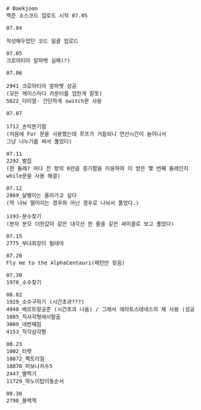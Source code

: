 <pre>
# Baekjoon
백준 소스코드 업로드 시작 07.05

07.04

작성해두었던 코드 일괄 업로드

07.05
크로아티아 알파벳 실패(?)

07.06

2941_크로아티아 알파벳 성공
(모든 케이스마다 카운터를 업한게 잘못)
5622_다이얼- 간단하게 switch문 사용

07.07

1712_손익분기점
(처음에 For 문을 사용했는데 루프가 거듭되니 연산시간이 늘어나서
그냥 나누기를 써서 풀었다)

07.11
2292_벌집
(한 둘레? 마다 전 항의 6만큼 증가함을 이용하여 이 방은 몇 번째 둘레인지 
while문을 사용 해결)

07.12
2869_달팽이는 올라가고 싶다
(딱 나눠 떨어지는 경우와 아닌 경우로 나눠서 풀었다.)

1193-분수찾기
(분자 분모 더한값이 같은 대각선 한 줄을 같은 싸이클로 보고 풀었다)

07.15
2775_부녀회장이 될테야

07.20
Fly me to the AlphaCentauri(패턴만 찾음)

07.30
1978_소수찾기

08.02
1929_소수구하기 (시간초과???)
4948_베르트랑공준 (시간초과 나옴) / 그래서 에라토스테네스의 체 사용 (성공)
1085_직사각형에서탈출
3009_네번째점
4153_직각삼각형

08.23
1002_터렛
10872_팩토리얼
10870_피보나치수5
2447_별찍기
11729_하노이탑이동순서

08.30
2798_블랙잭
</pre>
